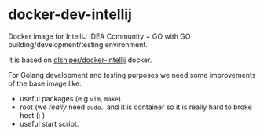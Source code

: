 # docker-dev-intellij
Docker image for IntelliJ IDEA Community + GO with GO building/development/testing environment.

It is based on [dlsniper/docker-intellij](https://github.com/dlsniper/docker-intellij) docker.

For Golang development and testing purposes we need some improvements of the base image like:
* useful packages (e.g `vim`, `make`)
* root (we _really_ need `sudo`.. and it is container so it is really hard to broke host (: )
* useful start script.
